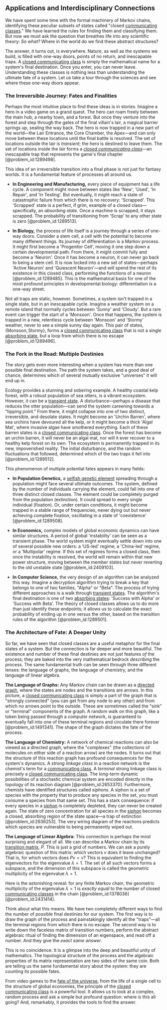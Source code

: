 ## Applications and Interdisciplinary Connections

We have spent some time with the formal machinery of Markov chains, identifying these peculiar subsets of states called "closed [communicating classes](@article_id:266786)." We have learned the rules for finding them and classifying them. But now we must ask the question that breathes life into any scientific theory: *So what?* Where in the world do we find these abstract structures?

The answer, it turns out, is everywhere. Nature, as well as the systems we build, is filled with one-way doors, points of no return, and inescapable traps. A [closed communicating class](@article_id:273043) is simply the mathematical name for a system's final destination. Once you enter, you can never leave. Understanding these classes is nothing less than understanding the ultimate fate of a system. Let us take a tour through the sciences and see where these one-way doors appear.

### The Irreversible Journey: Fates and Finalities

Perhaps the most intuitive place to find these ideas is in stories. Imagine a hero in a video game on a grand quest. The hero can roam freely between the main hub, a nearby town, and a forest. But once they venture into the forest and step through the gates of the final villain's lair, a magical barrier springs up, sealing the way back. The hero is now trapped in a new part of the world—the Lair Entrance, the Core Chamber, the Apex—and can only move between these locations until the final battle is resolved. The set of locations outside the lair is *transient*; the hero is destined to leave them. The set of locations inside the lair forms a *[closed communicating class](@article_id:273043)*—an inescapable trap that represents the game's final chapter [@problem_id:1289498].

This idea of an irreversible transition into a final phase is not just for fantasy worlds. It is a fundamental feature of processes all around us.

*   **In Engineering and Manufacturing,** every piece of equipment has a life cycle. A component might move between states like 'New', 'Used', 'In Repair', and 'In Testing'. But eventually, it might reach a state of catastrophic failure from which there is no recovery: 'Scrapped'. This 'Scrapped' state is a perfect, if grim, example of a closed class—specifically, an *absorbing state*. Once a machine is scrapped, it stays scrapped. The probability of transitioning from 'Scrap' to any other state is zero [@problem_id:1289513].

*   **In Biology,** the process of life itself is a journey through a series of one-way doors. Consider a stem cell, a cell with the potential to become many different things. Its journey of differentiation is a Markov process. It might first become a 'Progenitor Cell', moving it one step down a certain developmental path. From there, it might commit fully and become a 'Neuron'. Once it has become a neuron, it can never go back to being a stem cell. It is now locked into a new set of states—perhaps 'Active Neuron' and 'Quiescent Neuron'—and will spend the rest of its existence in this closed class, performing the functions of a neuron [@problem_id:1289485]. This is the mathematical basis for one of the most profound principles in developmental biology: differentiation is a one-way street.

Not all traps are static, however. Sometimes, a system isn't trapped in a single state, but in an inescapable cycle. Imagine a weather system on a remote island that normally cycles between 'Sunny' and 'Cloudy'. But a rare event can trigger the start of a 'Monsoon'. Once that happens, the system is trapped in a new, relentless cycle between 'Monsoon' and 'Stormy' weather, never to see a simple sunny day again. This pair of states, $\{ \text{Monsoon}, \text{Stormy} \}$, forms a [closed communicating class](@article_id:273043) that is not a single [absorbing state](@article_id:274039), but a loop from which there is no escape [@problem_id:1289496].

### The Fork in the Road: Multiple Destinies

The story gets even more interesting when a system has more than one possible final destination. The path the system takes, and a good deal of chance, determines which of several mutually exclusive "universes" it will end up in.

Ecology provides a stunning and sobering example. A healthy coastal kelp forest, with a robust population of sea otters, is a vibrant ecosystem. However, it can be a [transient state](@article_id:260116). A disturbance—perhaps a disease that reduces the otter population—can send the system careening towards a "tipping point." From there, it might collapse into one of two distinct, irreversible, and desolate states. It might become an 'Urchin Barren', where sea urchins have devoured all the kelp, or it might become a thick 'Algal Mat', where invasive algae have smothered everything. Each of these barren states is a [closed communicating class](@article_id:273043). Once the forest has become an urchin barren, it will never be an algal mat, nor will it ever recover to a healthy kelp forest on its own. The ecosystem is permanently trapped in its new, impoverished reality. The initial disturbance, and the random fluctuations that followed, determined which of the two traps it fell into [@problem_id:1289512].

This phenomenon of multiple potential fates appears in many fields:

*   **In Population Genetics,** a [selfish genetic element](@article_id:183167) spreading through a population might face several ultimate outcomes. The system, defined by the number of individuals carrying the element, could fall into one of three distinct closed classes. The element could be completely purged from the population (extinction). It could spread to every single individual (fixation). Or, under certain conditions, it might become trapped in a stable range of frequencies, never dying out but never achieving complete fixation, oscillating in a state of 'coexistence' [@problem_id:1289508].

*   **In Economics,** complex models of global economic dynamics can have similar structures. A period of global 'instability' can be seen as a transient phase. The world system might eventually settle down into one of several possible new orders: a 'US-led' regime, a 'China-led' regime, or a 'Multipolar' regime. If this set of regimes forms a closed class, then once the instability is resolved, the world will remain within that new power structure, moving between the member states but never reverting to the old unstable state [@problem_id:2409103].

*   **In Computer Science,** the very design of an algorithm can be analyzed this way. Imagine a decryption algorithm trying to break a key that belongs to one of two families, "Alpha" or "Beta". The process of trying different approaches is a walk through [transient states](@article_id:260312). The algorithm's final destination is one of two [absorbing states](@article_id:160542): 'Success with Alpha' or 'Success with Beta'. The theory of closed classes allows us to do more than just identify these endpoints; it allows us to calculate the exact probability of ending up in one versus the other, based on the transition rules of the algorithm [@problem_id:1289501].

### The Architecture of Fate: A Deeper Unity

So far, we have seen that closed classes are a useful metaphor for the final states of a system. But the connection is far deeper and more beautiful. The existence and number of these final destinies are not just features *of* the process; they are baked into the very mathematical bedrock *describing* the process. The same fundamental truth can be seen through three different lenses: the language of graphs, the language of chemistry, and the language of linear algebra.

**The Language of Graphs:** Any Markov chain can be drawn as a [directed graph](@article_id:265041), where the states are nodes and the transitions are arrows. In this picture, a [closed communicating class](@article_id:273043) is simply a part of the graph that is "strongly connected" (you can get from any node to any other) and from which no arrows point to the outside. These are sometimes called the "sink" or "terminal" components of the graph. A random walk on this graph, like a token being passed through a computer network, is guaranteed to eventually fall into one of these terminal regions and circulate there forever [@problem_id:1491341]. The shape of the graph dictates the fate of the process.

**The Language of Chemistry:** A network of chemical reactions can also be viewed as a directed graph, where the "complexes" (the collections of molecules on either side of a reaction arrow) are the nodes. It turns out that the structure of this reaction graph has profound consequences for the system's dynamics. A *strong linkage class* in a reaction network is the chemist's term for a [communicating class](@article_id:189522). A *terminal* strong linkage class is precisely a [closed communicating class](@article_id:273043). The long-term dynamic possibilities of a stochastic chemical system are encoded directly in the topology of its reaction diagram [@problem_id:2653370]. Furthermore, chemists have identified structures called *siphons*. A siphon is a set of species with the property that to produce any species in the set, you must consume a species from that same set. This has a stark consequence: if every species in a [siphon](@article_id:276020) is completely depleted, they can never be created again. The state of zero concentration for all species in the [siphon](@article_id:276020) becomes a closed, absorbing region of the state space—a trap of extinction [@problem_id:2636253]. The very wiring diagram of the reactions predicts which species are vulnerable to being permanently wiped out.

**The Language of Linear Algebra:** This connection is perhaps the most surprising and elegant of all. We can describe a Markov chain by its [transition matrix](@article_id:145931), $P$. This is just a grid of numbers. We can ask a purely algebraic question of this matrix: which vectors $v$ does it leave unchanged? That is, for which vectors does $P v = v$? This is equivalent to finding the eigenvectors for the eigenvalue $\lambda=1$. The set of all such vectors forms a subspace, and the dimension of this subspace is called the geometric multiplicity of the eigenvalue $\lambda=1$.

Here is the astonishing reveal: for any finite Markov chain, the geometric multiplicity of the eigenvalue $\lambda=1$ is *exactly equal* to the number of closed [communicating classes](@article_id:266786) in the chain [@problem_id:1378036] [@problem_id:2431414].

Think about what this means. We have two completely different ways to find the number of possible final destinies for our system. The first way is to draw the graph of the process and painstakingly identify all the "traps"—all the terminal regions from which there is no escape. The second way is to write down the faceless matrix of transition numbers, perform the abstract algebraic ritual of finding the dimension of an eigenspace, and read off a number. And they give the *exact same answer*.

This is no coincidence. It is a glimpse into the deep and beautiful unity of mathematics. The topological structure of the process and the algebraic properties of its matrix representation are two sides of the same coin. Both are telling us the same fundamental story about the system: they are counting its possible fates.

From video games to the [fate of the universe](@article_id:158881), from the life of a single cell to the structure of global economies, the principle of the [closed communicating class](@article_id:273043) is a powerful tool. It allows us to look at a complex, random process and ask a simple but profound question: where is this all going? And, remarkably, it provides the tools to find the answer.